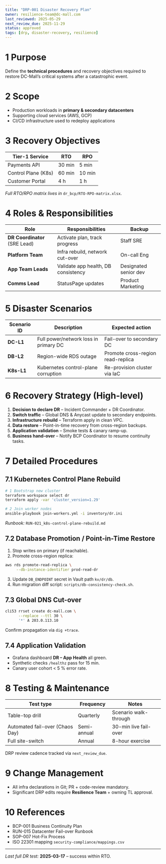```yaml
---
title: "DRP-001 Disaster Recovery Plan"
owner: resilience-team@dc-mall.com
last_reviewed: 2025-05-29
next_review_due: 2025-11-29
status: approved
tags: [drp, disaster-recovery, resilience]
---
```


# 1  Purpose
Define the **technical procedures** and recovery objectives required to
restore DC-Mall’s critical systems after a catastrophic event.

# 2  Scope
* Production workloads in **primary & secondary datacenters**  
* Supporting cloud services (AWS, GCP)  
* CI/CD infrastructure used to redeploy applications

# 3  Recovery Objectives

| Tier-1 Service | RTO | RPO |
|----------------|-----|-----|
| Payments API          | 30 min | 5 min |
| Control Plane (K8s)   | 60 min | 10 min |
| Customer Portal       | 4 h    | 1 h |

*Full RTO/RPO matrix lives in* `dr_bcp/RTO-RPO-matrix.xlsx`.

# 4  Roles & Responsibilities

| Role | Responsibilities | Backup |
|------|------------------|--------|
| **DR Coordinator** (SRE Lead) | Activate plan, track progress | Staff SRE |
| **Platform Team** | Infra rebuild, network cut-over | On-call Eng |
| **App Team Leads** | Validate app health, DB consistency | Designated senior dev |
| **Comms Lead** | StatusPage updates | Product Marketing |

# 5  Disaster Scenarios

| Scenario ID | Description | Expected action |
|-------------|-------------|-----------------|
| **DC-L1** | Full power/network loss in primary DC | Fail-over to secondary DC |
| **DB-L2** | Region-wide RDS outage | Promote cross-region read-replica |
| **K8s-L1** | Kubernetes control-plane corruption | Re-provision cluster via IaC |

# 6  Recovery Strategy (High-level)

1. **Decision to declare DR** – Incident Commander + DR Coordinator.  
2. **Switch traffic** – Global DNS & Anycast update to secondary endpoints.  
3. **Infrastructure rebuild** – Terraform apply in clean VPC.  
4. **Data restore** – Point-in-time recovery from cross-region backups.  
5. **Application validation** – Smoke tests & canary ramp-up.  
6. **Business hand-over** – Notify BCP Coordinator to resume continuity tasks.

# 7  Detailed Procedures

## 7.1  Kubernetes Control Plane Rebuild

```bash
# 1 Bootstrap new cluster
terraform workspace select dr
terraform apply -var 'cluster_version=1.29'

# 2 Join worker nodes
ansible-playbook join-workers.yml -i inventory/dr.ini
```

*Runbook:* `RUN-021_k8s-control-plane-rebuild.md`

## 7.2  Database Promotion / Point-in-Time Restore

1. Stop writes on primary (if reachable).  
2. Promote cross-region replica:

```bash
aws rds promote-read-replica \
     --db-instance-identifier prod-read-dr
```

3. Update `DB_ENDPOINT` secret in Vault path `kv/dr/db`.  
4. Run migration diff script: `scripts/db-consistency-check.sh`.

## 7.3  Global DNS Cut-over

```bash
cli53 rrset create dc-mall.com \
      --replace --ttl 30 \
      '*' A 203.0.113.10
```

Confirm propagation via `dig +trace`.  

## 7.4  Application Validation

* Grafana dashboard **DR – App Health** all green.  
* Synthetic checks `/healthz` pass for 15 min.  
* Canary user cohort < 5 % error rate.

# 8  Testing & Maintenance

| Test type | Frequency | Notes |
|-----------|-----------|-------|
| Table-top drill | Quarterly | Scenario walk-through |
| Automated fail-over (Chaos Day) | Semi-annual | 30-min live fail-over |
| Full site-switch | Annual | 8-hour exercise |

DRP review cadence tracked via `next_review_due`.

# 9  Change Management
* All infra declarations in Git; PR + code-review mandatory.  
* Significant DRP edits require **Resilience Team** + owning TL approval.

# 10  References
* BCP-001 Business Continuity Plan  
* RUN-015 Datacenter Fail-over Runbook  
* SOP-007 Hot-Fix Process  
* ISO 22301 mapping `security-compliance/mappings.csv`

---

*Last full DR test:* **2025-03-17** – success within RTO.
